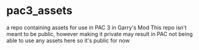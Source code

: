# pac3_assets
a repo containing assets for use in PAC 3 in Garry's Mod
This repo isn't meant to be public, however making it private may result in PAC not being able to use any assets here so it's public for now
